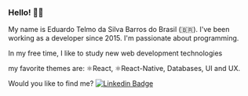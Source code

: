 ### Hello! 👨‍💻

My name is Eduardo Telmo da Silva Barros do Brasil (🇧🇷). I've been working as a developer since 2015. I'm passionate about programming.

In my free time, I like to study new web development technologies

my favorite themes are: ⚛️React, ⚛️React-Native, Databases, UI and UX.

Would you like to find me?
[![Linkedin Badge](https://img.shields.io/badge/-LinkedIn-blue?style=flat-square&logo=Linkedin&logoColor=white&link=https://www.linkedin.com/in/eduardo-telmo-da-silva-barros-7a8065191/)](https://www.linkedin.com/in/eduardo-telmo-da-silva-barros-7a8065191)
